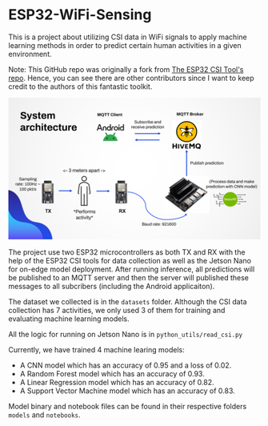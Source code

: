 # ESP32-WiFi-Sensing
This is a project about utilizing CSI data in WiFi signals to apply machine learning methods in order to predict certain human activities in a given environment.

Note: This GitHub repo was originally a fork from [The ESP32 CSI Tool's repo](https://github.com/StevenMHernandez/ESP32-CSI-Tool). Hence, you can see there are other contributors since I want to keep credit to the authors of this fantastic toolkit.

![Alt text](/asset/architecture.png)

The project use two ESP32 microcontrollers as both TX and RX with the help of the ESP32 CSI tools for data collection as well as the Jetson Nano for on-edge model deployment. After running inference, all predictions will be published to an MQTT server and then the server will published these messages to all subcribers (including the Android applicaiton).

The dataset we collected is in the `datasets` folder. Although the CSI data collection has 7 activities, we only used 3 of them for training and evaluating machine learning models.

All the logic for running on Jetson Nano is in `python_utils/read_csi.py`

Currently, we have trained 4 machine learing models:
- A CNN model which has an accuracy of 0.95 and a loss of 0.02.
- A Random Forest model which has an accuracy of 0.93.
- A Linear Regression model which has an accuracy of 0.82.
- A Support Vector Machine model which has an accuracy of 0.83.

Model binary and notebook files can be found in their respective folders `models` and `notebooks`.